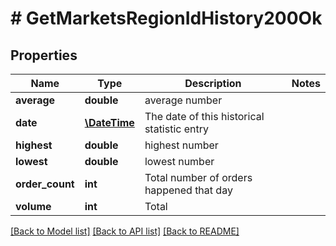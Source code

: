 # # GetMarketsRegionIdHistory200Ok

## Properties

Name | Type | Description | Notes
------------ | ------------- | ------------- | -------------
**average** | **double** | average number |
**date** | [**\DateTime**](\DateTime.md) | The date of this historical statistic entry |
**highest** | **double** | highest number |
**lowest** | **double** | lowest number |
**order_count** | **int** | Total number of orders happened that day |
**volume** | **int** | Total |

[[Back to Model list]](../../README.md#models) [[Back to API list]](../../README.md#endpoints) [[Back to README]](../../README.md)
